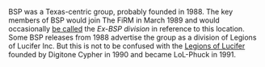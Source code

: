 BSP was a Texas-centric group, probably founded in 1988. The key members of BSP would join The FiRM in March 1989 and would occasionally [be called](/f/ab2a1ce) the _Ex-BSP division_ in reference to this location. Some BSP releases from 1988 advertise the group as a division of Legions of Lucifer Inc. But this is not to be confused with the [Legions of Lucifer](https://textfiles.meulie.net/magazines/LOL/lol-20.phk) founded by Digitone Cypher in 1990 and became LoL-Phuck in 1991.
